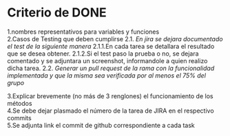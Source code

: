 # Criterio de DONE  
1.nombres representativos para variables y funciones  
2.Casos de Testing que deben cumplirse
         2.1. *En jira se dejara documentado el test de la siguiente manera*
          2.1.1.En cada tarea se detallara el resultado que se desea obtener.
          2.1.2.Si el test paso la prueba o no, se dejara comentado y se adjuntara un screenshot, informandole a quien realizo dicha tarea.
         2.2. *Generar un pull request de la rama con la funcionalidad implementada y que la misma sea verificada por al menos el 75% del grupo*

3.Explicar brevemente (no más de 3 renglones)  el funcionamiento de los métodos  
4.Se debe dejar plasmado el número de la tarea de JIRA en el respectivo commits  
5.Se adjunta link el commit de github correspondiente a cada task  
